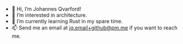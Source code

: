 - 👋 Hi, I’m Johannes Qvarford!
- 👀 I’m interested in architecture.
- 🌱 I’m currently learning Rust in my spare time.
- 📫 Send me an email at jq.email+github@pm.me if you want to reach me.

<!---
johannes-qvarford/johannes-qvarford is a ✨ special ✨ repository because its `README.md` (this file) appears on your GitHub profile.
You can click the Preview link to take a look at your changes.
--->
